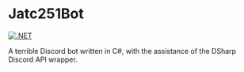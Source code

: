 # Jatc251Bot
[![.NET](https://github.com/Jatc252/Jatc251Bot/actions/workflows/dotnet.yml/badge.svg?branch=master)](https://github.com/Jatc252/Jatc251Bot/actions/workflows/dotnet.yml)

A terrible Discord bot written in C#, with the assistance of the DSharp Discord API wrapper.
